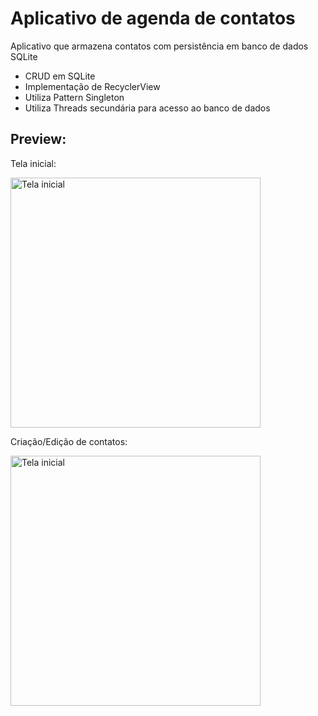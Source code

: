 # Aplicativo de agenda de contatos
Aplicativo que armazena contatos com persistência em banco de dados SQLite

- CRUD em SQLite
- Implementação de RecyclerView
- Utiliza Pattern Singleton
- Utiliza Threads secundária para acesso ao banco de dados

## Preview:

Tela inicial:

<img src="https://user-images.githubusercontent.com/63747403/113443893-344b6d00-93c9-11eb-92fe-e71572d24dc2.png" alt="Tela inicial" width="400"/>

Criação/Edição de contatos:

<img src="https://user-images.githubusercontent.com/63747403/113443947-4c22f100-93c9-11eb-9654-7189ec78f127.png" alt="Tela inicial" width="400"/>
